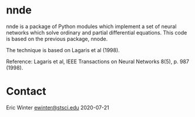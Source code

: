 # nnde
nnde is a package of Python modules which implement a set of neural networks which solve ordinary and partial differential equations. This code is based on the previous package, nnode.

The technique is based on Lagaris et al (1998).

Reference: Lagaris et al, IEEE Transactions on Neural Networks 8(5),
p. 987 (1998).

# Contact

Eric Winter
ewinter@stsci.edu
2020-07-21
